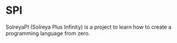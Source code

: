 # SPI
SolreyaPI (Solreya Plus Infinity) is a project to learn how to create a programming language from zero.
